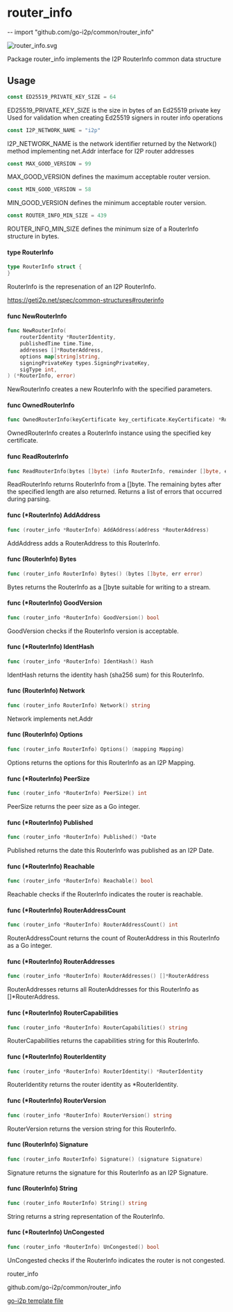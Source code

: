 # router_info
--
    import "github.com/go-i2p/common/router_info"

![router_info.svg](router_info.svg)

Package router_info implements the I2P RouterInfo common data structure

## Usage

```go
const ED25519_PRIVATE_KEY_SIZE = 64
```
ED25519_PRIVATE_KEY_SIZE is the size in bytes of an Ed25519 private key Used for
validation when creating Ed25519 signers in router info operations

```go
const I2P_NETWORK_NAME = "i2p"
```
I2P_NETWORK_NAME is the network identifier returned by the Network() method
implementing net.Addr interface for I2P router addresses

```go
const MAX_GOOD_VERSION = 99
```
MAX_GOOD_VERSION defines the maximum acceptable router version.

```go
const MIN_GOOD_VERSION = 58
```
MIN_GOOD_VERSION defines the minimum acceptable router version.

```go
const ROUTER_INFO_MIN_SIZE = 439
```
ROUTER_INFO_MIN_SIZE defines the minimum size of a RouterInfo structure in
bytes.

#### type RouterInfo

```go
type RouterInfo struct {
}
```

RouterInfo is the represenation of an I2P RouterInfo.

https://geti2p.net/spec/common-structures#routerinfo

#### func  NewRouterInfo

```go
func NewRouterInfo(
	routerIdentity *RouterIdentity,
	publishedTime time.Time,
	addresses []*RouterAddress,
	options map[string]string,
	signingPrivateKey types.SigningPrivateKey,
	sigType int,
) (*RouterInfo, error)
```
NewRouterInfo creates a new RouterInfo with the specified parameters.

#### func  OwnedRouterInfo

```go
func OwnedRouterInfo(keyCertificate key_certificate.KeyCertificate) *RouterInfo
```
OwnedRouterInfo creates a RouterInfo instance using the specified key
certificate.

#### func  ReadRouterInfo

```go
func ReadRouterInfo(bytes []byte) (info RouterInfo, remainder []byte, err error)
```
ReadRouterInfo returns RouterInfo from a []byte. The remaining bytes after the
specified length are also returned. Returns a list of errors that occurred
during parsing.

#### func (*RouterInfo) AddAddress

```go
func (router_info *RouterInfo) AddAddress(address *RouterAddress)
```
AddAddress adds a RouterAddress to this RouterInfo.

#### func (RouterInfo) Bytes

```go
func (router_info RouterInfo) Bytes() (bytes []byte, err error)
```
Bytes returns the RouterInfo as a []byte suitable for writing to a stream.

#### func (*RouterInfo) GoodVersion

```go
func (router_info *RouterInfo) GoodVersion() bool
```
GoodVersion checks if the RouterInfo version is acceptable.

#### func (*RouterInfo) IdentHash

```go
func (router_info *RouterInfo) IdentHash() Hash
```
IdentHash returns the identity hash (sha256 sum) for this RouterInfo.

#### func (RouterInfo) Network

```go
func (router_info RouterInfo) Network() string
```
Network implements net.Addr

#### func (RouterInfo) Options

```go
func (router_info RouterInfo) Options() (mapping Mapping)
```
Options returns the options for this RouterInfo as an I2P Mapping.

#### func (*RouterInfo) PeerSize

```go
func (router_info *RouterInfo) PeerSize() int
```
PeerSize returns the peer size as a Go integer.

#### func (*RouterInfo) Published

```go
func (router_info *RouterInfo) Published() *Date
```
Published returns the date this RouterInfo was published as an I2P Date.

#### func (*RouterInfo) Reachable

```go
func (router_info *RouterInfo) Reachable() bool
```
Reachable checks if the RouterInfo indicates the router is reachable.

#### func (*RouterInfo) RouterAddressCount

```go
func (router_info *RouterInfo) RouterAddressCount() int
```
RouterAddressCount returns the count of RouterAddress in this RouterInfo as a Go
integer.

#### func (*RouterInfo) RouterAddresses

```go
func (router_info *RouterInfo) RouterAddresses() []*RouterAddress
```
RouterAddresses returns all RouterAddresses for this RouterInfo as
[]*RouterAddress.

#### func (*RouterInfo) RouterCapabilities

```go
func (router_info *RouterInfo) RouterCapabilities() string
```
RouterCapabilities returns the capabilities string for this RouterInfo.

#### func (*RouterInfo) RouterIdentity

```go
func (router_info *RouterInfo) RouterIdentity() *RouterIdentity
```
RouterIdentity returns the router identity as *RouterIdentity.

#### func (*RouterInfo) RouterVersion

```go
func (router_info *RouterInfo) RouterVersion() string
```
RouterVersion returns the version string for this RouterInfo.

#### func (RouterInfo) Signature

```go
func (router_info RouterInfo) Signature() (signature Signature)
```
Signature returns the signature for this RouterInfo as an I2P Signature.

#### func (RouterInfo) String

```go
func (router_info RouterInfo) String() string
```
String returns a string representation of the RouterInfo.

#### func (*RouterInfo) UnCongested

```go
func (router_info *RouterInfo) UnCongested() bool
```
UnCongested checks if the RouterInfo indicates the router is not congested.



router_info 

github.com/go-i2p/common/router_info

[go-i2p template file](/template.md)
